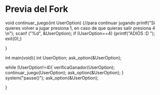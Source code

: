 # Previa del Fork

void continuar_juego(int UserOption) {//para continuar jugando
  printf("Si quieres volver a jugar presiona 1, en caso de que quieras salir presiona 4 \n");
	scanf ("%d", &UserOption);
   if (UserOption==4) {printf("ADIÓS :D ");
     exit(0);}
  
  

	
}



int main(void){
	int UserOption;
  ask_option(&UserOption); 
  
while (UserOption!=4){
  	verificaGanador(UserOption);
    continuar_juego(UserOption);
    ask_option(&UserOption); 
  }
  system("pause()");
  ask_option(&UserOption); 
  
  }
